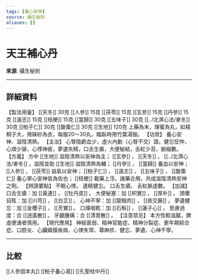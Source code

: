 ```yaml
---
tags: [養心安神]
source: 攝生秘剖
aliases: []
---
```


# 天王補心丹

**來源**: 攝生秘剖  

---

## 詳細資料
【製法用量】 [[天冬]] 30克 [[人參]] 15克 [[茯苓]] 15克 [[玄參]] 15克 [[丹參]] 15克 [[遠志]] 15克 [[桔梗]] 15克 [[當歸]] 30克 [[五味子]] 30克 [[../北溟心法/麥冬]] 30克 [[柏子仁]] 30克 [[酸棗仁]] 30克 [[生地]] 120克
上藥為末，煉蜜為丸，如梧桐子大，用硃砂為衣，每服20～30丸，臨臥時用竹葉湯服。
【功效】
養心安神、滋陰清熱。
【主治】
心腎陰虧血少，虛火內動（心腎不交）證。健忘怔忡，心煩少寐，心悸神疲，夢遺失精，口舌生瘡，大便秘結，舌紅少苔，脈細數。
【方義】
方中 [[生地]] 滋陰清熱以安神為主； [[玄參]] ， [[天冬]] ， [[../北溟心法/麥冬]] ，滋陰並助 [[生地]] 滋陰清熱為輔； [[丹參]] ， [[當歸]] 養血以安神； [[人參]] ， [[茯苓]] 益氣以安神； [[柏子仁]] ， [[遠志]] ， [[五味子]] ， [[酸棗仁]] 養心寧心安神皆為佐也； [[桔梗]] 載藥上浮。諸藥合用，共成滋陰清熱安神之劑。
【辨證要點】
不眠心悸。
遺精健忘。
口舌生瘡。
舌紅脈虛數。
【加減】
口舌生瘡：加 [[黃連]] ， [[牡丹皮]] 。
大便秘塞：加 [[枳實]] ， [[厚朴]] 。
頭暈目眩：加 [[川芎]] ， [[白芷]] 。
心神不寧：加 [[龍眼肉]] ， [[夜交藤]] 。
夢遺健忘：加 [[金櫻子]] ， [[芡實]] 。
口燥咽乾：加 [[石斛]] ， [[蓮子心]] 。
思慮過度：合 [[逍遙散]] 。
牙齦腫痛：合 [[清胃散]] 。
【注意禁忌】
本方性較滋膩，脾虛便溏者慎用。
【現代應用】
神經衰弱、精神官能症、精神分裂症、更年期綜合症、口腔炎、心臟瓣膜疾病、心律失常、蕁麻疹、健忘、夢遺、心神不寧。

---

## 比較
[[人參固本丸]]
[[柏子養心湯]]
[[孔聖枕中丹]]
